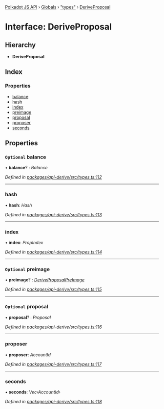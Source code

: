 [Polkadot JS API](../README.md) › [Globals](../globals.md) › ["types"](../modules/_types_.md) › [DeriveProposal](_types_.deriveproposal.md)

# Interface: DeriveProposal

## Hierarchy

* **DeriveProposal**

## Index

### Properties

* [balance](_types_.deriveproposal.md#optional-balance)
* [hash](_types_.deriveproposal.md#hash)
* [index](_types_.deriveproposal.md#index)
* [preimage](_types_.deriveproposal.md#optional-preimage)
* [proposal](_types_.deriveproposal.md#optional-proposal)
* [proposer](_types_.deriveproposal.md#proposer)
* [seconds](_types_.deriveproposal.md#seconds)

## Properties

### `Optional` balance

• **balance**? : *Balance*

*Defined in [packages/api-derive/src/types.ts:112](https://github.com/polkadot-js/api/blob/ffaea83e3e/packages/api-derive/src/types.ts#L112)*

___

###  hash

• **hash**: *Hash*

*Defined in [packages/api-derive/src/types.ts:113](https://github.com/polkadot-js/api/blob/ffaea83e3e/packages/api-derive/src/types.ts#L113)*

___

###  index

• **index**: *PropIndex*

*Defined in [packages/api-derive/src/types.ts:114](https://github.com/polkadot-js/api/blob/ffaea83e3e/packages/api-derive/src/types.ts#L114)*

___

### `Optional` preimage

• **preimage**? : *[DeriveProposalPreImage](_types_.deriveproposalpreimage.md)*

*Defined in [packages/api-derive/src/types.ts:115](https://github.com/polkadot-js/api/blob/ffaea83e3e/packages/api-derive/src/types.ts#L115)*

___

### `Optional` proposal

• **proposal**? : *Proposal*

*Defined in [packages/api-derive/src/types.ts:116](https://github.com/polkadot-js/api/blob/ffaea83e3e/packages/api-derive/src/types.ts#L116)*

___

###  proposer

• **proposer**: *AccountId*

*Defined in [packages/api-derive/src/types.ts:117](https://github.com/polkadot-js/api/blob/ffaea83e3e/packages/api-derive/src/types.ts#L117)*

___

###  seconds

• **seconds**: *Vec‹AccountId›*

*Defined in [packages/api-derive/src/types.ts:118](https://github.com/polkadot-js/api/blob/ffaea83e3e/packages/api-derive/src/types.ts#L118)*
